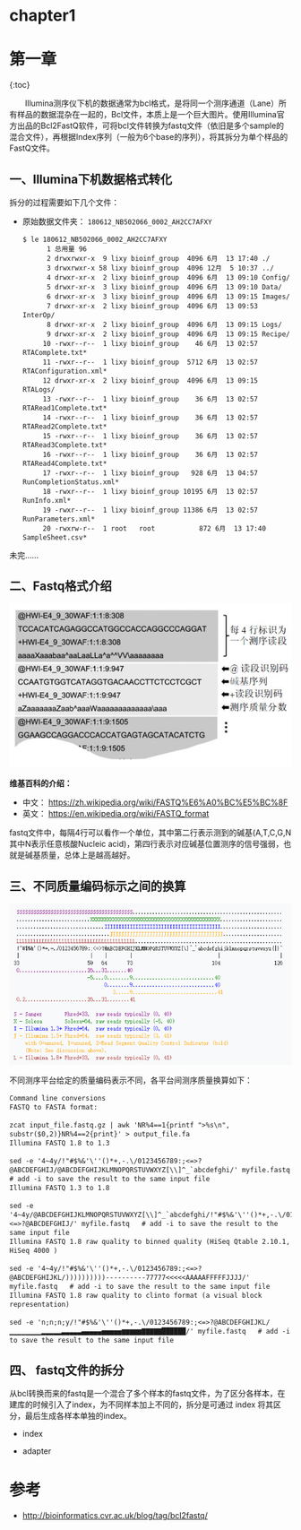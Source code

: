 # chapter1

# 第一章

{:toc}

　　Illumina测序仪下机的数据通常为bcl格式，是将同一个测序通道（Lane）所有样品的数据混杂在一起的，Bcl文件，本质上是一个巨大图片。使用Illumina官方出品的Bcl2FastQ软件，可将bcl文件转换为fastq文件（依旧是多个sample的混合文件），再根据Index序列（一般为6个base的序列），将其拆分为单个样品的FastQ文件。

##  一、Illumina下机数据格式转化

拆分的过程需要如下几个文件：

- 原始数据文件夹： `180612_NB502066_0002_AH2CC7AFXY`

  ```shell
  $ le 180612_NB502066_0002_AH2CC7AFXY
        1 总用量 96
        2 drwxrwxr-x  9 lixy bioinf_group  4096 6月  13 17:40 ./
        3 drwxrwxr-x 58 lixy bioinf_group  4096 12月  5 10:37 ../
        4 drwxr-xr-x  2 lixy bioinf_group  4096 6月  13 09:10 Config/
        5 drwxr-xr-x  3 lixy bioinf_group  4096 6月  13 09:10 Data/
        6 drwxr-xr-x  3 lixy bioinf_group  4096 6月  13 09:15 Images/
        7 drwxr-xr-x  2 lixy bioinf_group  4096 6月  13 09:53 InterOp/
        8 drwxr-xr-x  2 lixy bioinf_group  4096 6月  13 09:15 Logs/
        9 drwxr-xr-x  2 lixy bioinf_group  4096 6月  13 09:15 Recipe/
       10 -rwxr--r--  1 lixy bioinf_group    46 6月  13 02:57 RTAComplete.txt*
       11 -rwxr--r--  1 lixy bioinf_group  5712 6月  13 02:57 RTAConfiguration.xml*
       12 drwxr-xr-x  2 lixy bioinf_group  4096 6月  13 09:15 RTALogs/
       13 -rwxr--r--  1 lixy bioinf_group    36 6月  13 02:57 RTARead1Complete.txt*
       14 -rwxr--r--  1 lixy bioinf_group    36 6月  13 02:57 RTARead2Complete.txt*
       15 -rwxr--r--  1 lixy bioinf_group    36 6月  13 02:57 RTARead3Complete.txt*
       16 -rwxr--r--  1 lixy bioinf_group    36 6月  13 02:57 RTARead4Complete.txt*
       17 -rwxr--r--  1 lixy bioinf_group   928 6月  13 04:57 RunCompletionStatus.xml*
       18 -rwxr--r--  1 lixy bioinf_group 10195 6月  13 02:57 RunInfo.xml*
       19 -rwxr--r--  1 lixy bioinf_group 11386 6月  13 02:57 RunParameters.xml*
       20 -rwxrw-r--  1 root   root           872 6月  13 17:40 SampleSheet.csv*
  
  ```

未完……

## 二、Fastq格式介绍

![fastq](fastq.jpg)

**维基百科的介绍：**

- 中文： https://zh.wikipedia.org/wiki/FASTQ%E6%A0%BC%E5%BC%8F
- 英文： https://en.wikipedia.org/wiki/FASTQ_format

fastq文件中，每隔4行可以看作一个单位，其中第二行表示测到的碱基(A,T,C,G,N 其中N表示任意核酸Nucleic acid)，第四行表示对应碱基位置测序的信号强弱，也就是碱基质量，总体上是越高越好。



## 三、不同质量编码标示之间的换算

![1544426946819](quality.png)

不同测序平台给定的质量编码表示不同，各平台间测序质量换算如下：

```shell
Command line conversions
FASTQ to FASTA format:

zcat input_file.fastq.gz | awk 'NR%4==1{printf ">%s\n", substr($0,2)}NR%4==2{print}' > output_file.fa
Illumina FASTQ 1.8 to 1.3

sed -e '4~4y/!"#$%&'\''()*+,-.\/0123456789:;<=>?@ABCDEFGHIJ/@ABCDEFGHIJKLMNOPQRSTUVWXYZ[\\]^_`abcdefghi/' myfile.fastq   # add -i to save the result to the same input file
Illumina FASTQ 1.3 to 1.8

sed -e '4~4y/@ABCDEFGHIJKLMNOPQRSTUVWXYZ[\\]^_`abcdefghi/!"#$%&'\''()*+,-.\/0123456789:;<=>?@ABCDEFGHIJ/' myfile.fastq   # add -i to save the result to the same input file
Illumina FASTQ 1.8 raw quality to binned quality (HiSeq Qtable 2.10.1, HiSeq 4000 )

sed -e '4~4y/!"#$%&'\''()*+,-.\/0123456789:;<=>?@ABCDEFGHIJKL/))))))))))----------77777<<<<<AAAAAFFFFFJJJJ/' myfile.fastq   # add -i to save the result to the same input file
Illumina FASTQ 1.8 raw quality to clinto format (a visual block representation)

sed -e 'n;n;n;y/!"#$%&'\''()*+,-.\/0123456789:;<=>?@ABCDEFGHIJKL/▁▁▁▁▁▁▁▁▂▂▂▂▂▃▃▃▃▃▄▄▄▄▄▅▅▅▅▅▆▆▆▆▆▇▇▇▇▇██████/' myfile.fastq   # add -i to save the result to the same input file
```

## 四、 fastq文件的拆分

从bcl转换而来的fastq是一个混合了多个样本的fastq文件，为了区分各样本，在建库的时候引入了index，为不同样本加上不同的，拆分是可通过 index 将其区分，最后生成各样本单独的index。

- index 

- adapter

# 参考

- http://bioinformatics.cvr.ac.uk/blog/tag/bcl2fastq/
